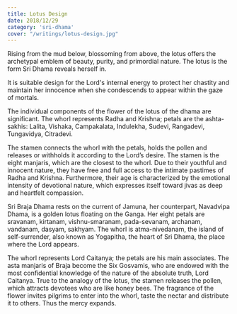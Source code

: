 ```yaml
---
title: Lotus Design
date: 2018/12/29
category: 'sri-dhama'
cover: "/writings/lotus-design.jpg"
---
```


Rising from the mud below, blossoming from above, the lotus offers the archetypal emblem of beauty, purity, and primordial nature. The lotus is the form Sri Dhama reveals herself in.

It is suitable design for the Lord's internal energy to protect her chastity and maintain her innocence when she condescends to appear within the gaze of mortals.

The individual components of the flower of the lotus of the dhama are significant. The whorl represents Radha and Krishna; petals are the ashta-sakhis: Lalita, Vishaka, Campakalata, Indulekha, Sudevi, Rangadevi, Tungavidya, Citradevi.

The stamen connects the whorl with the petals, holds the pollen and releases or withholds it according to the Lord’s desire. The stamen is the eight manjaris, which are the closest to the whorl. Due to their youthful and innocent nature, they have free and full access to the intimate pastimes of Radha and Krishna. Furthermore, their age is characterized by the emotional intensity of devotional nature, which expresses itself toward jivas as deep and heartfelt compassion.

Sri Braja Dhama rests on the current of Jamuna, her counterpart, Navadvipa Dhama, is a golden lotus floating on the Ganga. Her eight petals are sravanam, kirtanam, vishnu-smaranam, pada-sevanam, archanam, vandanam, dasyam, sakhyam. The whorl is atma-nivedanam, the island of self-surrender, also known as Yogapitha, the heart of Sri Dhama, the place where the Lord appears.

The whorl represents Lord Caitanya; the petals are his main associates. The asta manjaris of Braja become the Six Gosvamis, who are endowed with the most confidential knowledge of the nature of the absolute truth, Lord Caitanya. True to the analogy of the lotus, the stamen releases the pollen, which attracts devotees who are like honey bees. The fragrance of the flower invites pilgrims to enter into the whorl, taste the nectar and distribute it to others. Thus the mercy expands.
